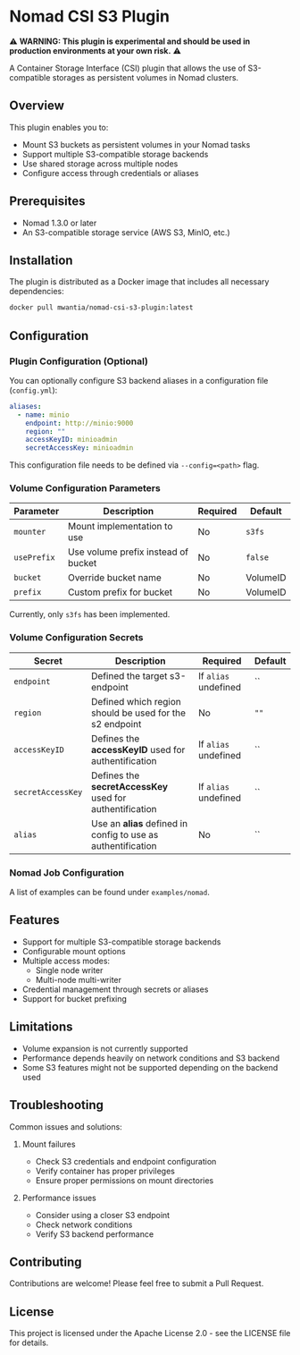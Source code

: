 # Nomad CSI S3 Plugin

⚠️ **WARNING: This plugin is experimental and should be used in production environments at your own risk.** ⚠️

A Container Storage Interface (CSI) plugin that allows the use of S3-compatible storages as persistent volumes in Nomad clusters.

## Overview

This plugin enables you to:

- Mount S3 buckets as persistent volumes in your Nomad tasks
- Support multiple S3-compatible storage backends
- Use shared storage across multiple nodes
- Configure access through credentials or aliases

## Prerequisites

- Nomad 1.3.0 or later
- An S3-compatible storage service (AWS S3, MinIO, etc.)

## Installation

The plugin is distributed as a Docker image that includes all necessary dependencies:

```bash
docker pull mwantia/nomad-csi-s3-plugin:latest
```

## Configuration

### Plugin Configuration (Optional)

You can optionally configure S3 backend aliases in a configuration file (`config.yml`):

```yaml
aliases:
  - name: minio
    endpoint: http://minio:9000
    region: ""
    accessKeyID: minioadmin
    secretAccessKey: minioadmin
```

This configuration file needs to be defined via `--config=<path>` flag.

### Volume Configuration Parameters

| Parameter | Description | Required | Default |
|-----------|-------------|----------|---------|
| `mounter` | Mount implementation to use | No | `s3fs` |
| `usePrefix` | Use volume prefix instead of bucket | No | `false` |
| `bucket` | Override bucket name | No | VolumeID |
| `prefix` | Custom prefix for bucket | No | VolumeID |

Currently, only `s3fs` has been implemented.

### Volume Configuration Secrets

| Secret | Description | Required | Default |
|--------|-------------|----------|---------|
| `endpoint` | Defined the target s3-endpoint | If `alias` undefined | `` |
| `region` | Defined which region should be used for the s2 endpoint | No | `""` |
| `accessKeyID` | Defines the **accessKeyID** used for authentification | If `alias` undefined | `` |
| `secretAccessKey` | Defines the **secretAccessKey** used for authentification | If `alias` undefined | `` |
| `alias` | Use an **alias** defined in config to use as authentification | No | `` |

### Nomad Job Configuration

A list of examples can be found under `examples/nomad`.

## Features

- Support for multiple S3-compatible storage backends
- Configurable mount options
- Multiple access modes:
  - Single node writer
  - Multi-node multi-writer
- Credential management through secrets or aliases
- Support for bucket prefixing

## Limitations

- Volume expansion is not currently supported
- Performance depends heavily on network conditions and S3 backend
- Some S3 features might not be supported depending on the backend used

## Troubleshooting

Common issues and solutions:

1. Mount failures
   - Check S3 credentials and endpoint configuration
   - Verify container has proper privileges
   - Ensure proper permissions on mount directories

2. Performance issues
   - Consider using a closer S3 endpoint
   - Check network conditions
   - Verify S3 backend performance

## Contributing

Contributions are welcome! Please feel free to submit a Pull Request.

## License

This project is licensed under the Apache License 2.0 - see the LICENSE file for details.
